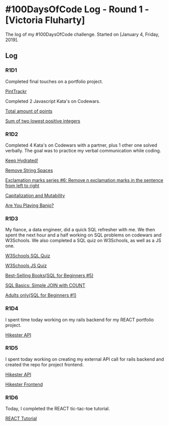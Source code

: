 # #100DaysOfCode Log - Round 1 - [Victoria Fluharty]

The log of my #100DaysOfCode challenge. Started on [January 4, Friday, 2019].

## Log

### R1D1
Completed final touches on a portfolio project.

[PintTrackr](https://github.com/torianne02/pint-trackr-rails-js)

Completed 2 Javascript Kata's on Codewars.

[Total amount of points](https://www.codewars.com/kata/5bb904724c47249b10000131)

[Sum of two lowest positive integers](https://www.codewars.com/kata/558fc85d8fd1938afb000014)

### R1D2
Completed 4 Kata's on Codewars with a partner, plus 1 other one solved verbally. The goal was to practice my verbal communication while coding.

[Keep Hydrated!](https://www.codewars.com/kata/582cb0224e56e068d800003c)

[Remove String Spaces](https://www.codewars.com/kata/57eae20f5500ad98e50002c5)

[Exclamation marks series #6: Remove n exclamation marks in the sentence from left to right](https://www.codewars.com/kata/57faf7275c991027af000679)

[Capitalization and Mutability](https://www.codewars.com/kata/595970246c9b8fa0a8000086)

[Are You Playing Banjo?](https://www.codewars.com/kata/are-you-playing-banjo)

### R1D3
My fiance, a data engineer, did a quick SQL refresher with me. We then spent the next hour and a half working on SQL problems on codewars and W3Schools. We also completed a SQL quiz on W3Schools, as well as a JS one.  

[W3Schools SQL Quiz](https://www.w3schools.com/sql/sql_quiz.asp)

[W3Schools JS Quiz](https://www.w3schools.com/js/js_quiz.asp)

[Best-Selling Books(SQL for Beginners #5)](https://www.codewars.com/kata/591127cbe8b9fb05bd00004b)

[SQL Basics: Simple JOIN with COUNT](https://www.codewars.com/kata/580918e24a85b05ad000010c)

[Adults only(SQL for Beginners #1)](https://www.codewars.com/kata/590a95eede09f87472000213)

### R1D4
I spent time today working on my rails backend for my REACT portfolio project.

[Hikester API](https://github.com/torianne02/hikester-api)

### R1D5
I spent today working on creating my external API call for rails backend and created the repo for project frontend.

[Hikester API](https://github.com/torianne02/hikester-api)

[Hikester Frontend](https://github.com/torianne02/hikester-frontend)

### R1D6
Today, I completed the REACT tic-tac-toe tutorial.

[REACT Tutorial](https://reactjs.org/tutorial/tutorial.html#completing-the-game)
